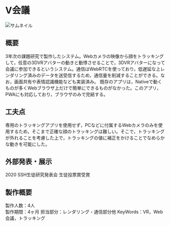 <h1 class="text-center">V会議<br>
</h1>

<img style="max-width: 600px;" class="rounded mx-auto d-block py-2 w-100" src="/img/vconf/thumnail.jpg" alt="サムネイル">

## 概要

<p class="content" style="justify-content: center;">
3年次の課題研究で製作したシステム。Webカメラの映像から顔をトラッキングして，任意の3DVRアバターの動きと動悸させることで，3DVRアバターになって会議に参加できるというシステム。通信はWebRTCを使っており，低遅延な上レンダリング済みのデータを送受信するため，通信量を削減することができる。なお，画面共有や表情認識機能なども実装済み。  
既存のアプリは，Nativeで動くものが多くWebブラウザ上だけで簡単にできるものがなかった。このアプリ，PWAにも対応しており，ブラウザのみで完結する。
</p>

## 工夫点
専用のトラッキングアプリを使用せず，PCなどに付属するWebカメラのみを使用するため，そこまで正確な顔のトラッキングは難しい。そこで，トラッキングが外れることを考慮した上で，トラッキングの値に補正をかけることでなめらかな動きを可能にした。

## 外部発表・展示

2020 SSH生徒研究発表会 生徒投票賞受賞

## 製作概要
製作人数：4人  
製作期間：4ヶ月
担当部分：レンダリング・通信部分他
KeyWords：VR，Web会議，トラッキング

